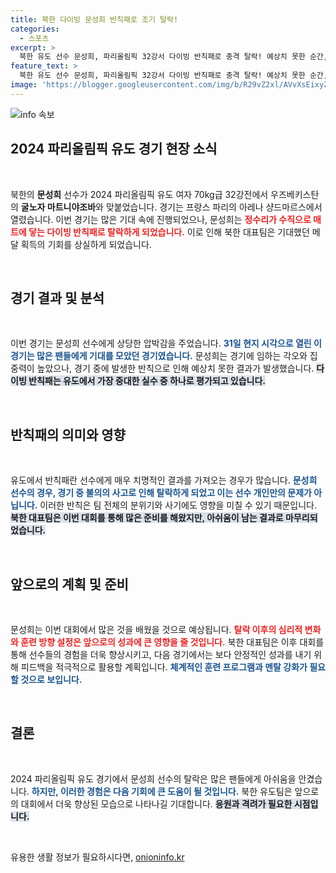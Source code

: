 ```yaml
---
title: 북한 다이빙 문성희 반칙패로 조기 탈락!
categories:
  - 스포츠
excerpt: >
  북한 유도 선수 문성희, 파리올림픽 32강서 다이빙 반칙패로 충격 탈락! 예상치 못한 순간, 그녀의 꿈이 무너졌다. 이 소식이 궁금하다면 클릭하세요!
feature_text: >
  북한 유도 선수 문성희, 파리올림픽 32강서 다이빙 반칙패로 충격 탈락! 예상치 못한 순간, 그녀의 꿈이 무너졌다. 이 소식이 궁금하다면 클릭하세요!
image: 'https://blogger.googleusercontent.com/img/b/R29vZ2xl/AVvXsEixyZcFfHzMRdzZMjFBmAUKJYCLCGyLL1o632UiGVXcaFdKo_bkvkuCioo0uUKlGfBVcT3P84aROyZIXSBEx3Aw5nCQ3pTgDom1WDC4m8eifvWiAmWEEVb4x6G_l8C0QH225ldMjyaFvpxGEBGNO37VmDTDMHGhJPq73UglMfDca1-0aw/s1600/blogspot.png'
---
```


<p><img src="https://blogger.googleusercontent.com/img/b/R29vZ2xl/AVvXsEixyZcFfHzMRdzZMjFBmAUKJYCLCGyLL1o632UiGVXcaFdKo_bkvkuCioo0uUKlGfBVcT3P84aROyZIXSBEx3Aw5nCQ3pTgDom1WDC4m8eifvWiAmWEEVb4x6G_l8C0QH225ldMjyaFvpxGEBGNO37VmDTDMHGhJPq73UglMfDca1-0aw/s1600/blogspot.png" alt="info 속보" /></p>

<h2 data-ke-size="size26">2024 파리올림픽 유도 경기 현장 소식</h2>

<p data-ke-size="size16">&nbsp;</p>

<p>북한의 <b>문성희</b> 선수가 2024 파리올림픽 유도 여자 70kg급 32강전에서 우즈베키스탄의 <b>굴노자 마트니야조바</b>와 맞붙었습니다. 경기는 프랑스 파리의 아레나 샹드마르스에서 열렸습니다. 이번 경기는 많은 기대 속에 진행되었으나, 문성희는 <b><span style="color: #ee2323;">정수리가 수직으로 매트에 닿는 다이빙 반칙패로 탈락하게 되었습니다.</span></b> 이로 인해 북한 대표팀은 기대했던 메달 획득의 기회를 상실하게 되었습니다.</p>

<p data-ke-size="size16">&nbsp;</p>

<h2 data-ke-size="size26">경기 결과 및 분석</h2>

<p data-ke-size="size16">&nbsp;</p>

<p>이번 경기는 문성희 선수에게 상당한 압박감을 주었습니다. <b><span style="color: #1a5490;">31일 현지 시각으로 열린 이 경기는 많은 팬들에게 기대를 모았던 경기였습니다.</span></b> 문성희는 경기에 임하는 각오와 집중력이 높았으나, 경기 중에 발생한 반칙으로 인해 예상치 못한 결과가 발생했습니다. <b><span style="background-color: #21538527;">다이빙 반칙패는 유도에서 가장 중대한 실수 중 하나로 평가되고 있습니다.</span></b></p>

<p data-ke-size="size16">&nbsp;</p>

<h2 data-ke-size="size26">반칙패의 의미와 영향</h2>

<p data-ke-size="size16">&nbsp;</p>

<p>유도에서 반칙패란 선수에게 매우 치명적인 결과를 가져오는 경우가 많습니다. <b><span style="color: #1a5490;">문성희 선수의 경우, 경기 중 불의의 사고로 인해 탈락하게 되었고 이는 선수 개인만의 문제가 아닙니다.</span></b> 이러한 반칙은 팀 전체의 분위기와 사기에도 영향을 미칠 수 있기 때문입니다. <b><span style="background-color: #21538527;">북한 대표팀은 이번 대회를 통해 많은 준비를 해왔지만, 아쉬움이 남는 결과로 마무리되었습니다.</span></b></p>

<p data-ke-size="size16">&nbsp;</p>

<h2 data-ke-size="size26">앞으로의 계획 및 준비</h2>

<p data-ke-size="size16">&nbsp;</p>

<p>문성희는 이번 대회에서 많은 것을 배웠을 것으로 예상됩니다. <b><span style="color: #ee2323;">탈락 이후의 심리적 변화와 훈련 방향 설정은 앞으로의 성과에 큰 영향을 줄 것입니다.</span></b> 북한 대표팀은 이후 대회를 통해 선수들의 경험을 더욱 향상시키고, 다음 경기에서는 보다 안정적인 성과를 내기 위해 피드백을 적극적으로 활용할 계획입니다. <b><span style="color: #1a5490;">체계적인 훈련 프로그램과 멘탈 강화가 필요할 것으로 보입니다.</span></b></p>

<p data-ke-size="size16">&nbsp;</p>

<h2 data-ke-size="size26">결론</h2>

<p data-ke-size="size16">&nbsp;</p>

<p>2024 파리올림픽 유도 경기에서 문성희 선수의 탈락은 많은 팬들에게 아쉬움을 안겼습니다. <b><span style="color: #1a5490;">하지만, 이러한 경험은 다음 기회에 큰 도움이 될 것입니다.</span></b> 북한 유도팀은 앞으로의 대회에서 더욱 향상된 모습으로 나타나길 기대합니다. <b><span style="background-color: #21538527;">응원과 격려가 필요한 시점입니다.</span></b></p>

<p data-ke-size="size16">&nbsp;</p>
유용한 생활 정보가 필요하시다면, <a href="https://onioninfo.kr" rel="dofollow">onioninfo.kr</a>


